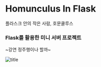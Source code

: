 # Homunculus In Flask
플라스크 안의 작은 사람, 호문쿨루스

### Flask를 활용한 미니 서버 프로젝트

~강연 정주행이나 할까~

![title](http://upload.inven.co.kr/upload/2014/12/04/bbs/i0775250074.jpg)
